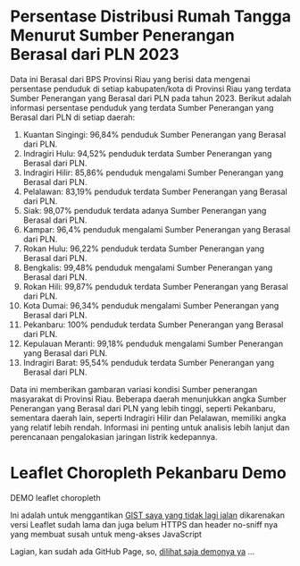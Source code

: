 # Persentase Distribusi Rumah Tangga Menurut Sumber Penerangan Berasal dari PLN 2023
Data  ini Berasal dari BPS Provinsi Riau yang berisi data mengenai persentase penduduk di setiap kabupaten/kota di Provinsi Riau yang terdata  Sumber Penerangan yang Berasal dari PLN pada tahun 2023.
Berikut adalah informasi persentase penduduk yang terdata Sumber Penerangan yang Berasal dari PLN di setiap daerah:

1. Kuantan Singingi: 96,84% penduduk Sumber Penerangan yang Berasal dari PLN.  
2. Indragiri Hulu: 94,52% penduduk terdata Sumber Penerangan yang Berasal dari PLN.  
3. Indragiri Hilir: 85,86% penduduk mengalami Sumber Penerangan yang Berasal dari PLN.  
4. Pelalawan: 83,19% penduduk terdata Sumber Penerangan yang Berasal dari PLN.  
5. Siak: 98,07% penduduk terdata adanya Sumber Penerangan yang Berasal dari PLN.  
6. Kampar: 96,4% penduduk mengalami Sumber Penerangan yang Berasal dari PLN.  
7. Rokan Hulu: 96,22% penduduk terdata Sumber Penerangan yang Berasal dari PLN.  
8. Bengkalis: 99,48% penduduk mengalami Sumber Penerangan yang Berasal dari PLN.  
9. Rokan Hili: 99,87% penduduk terdata Sumber Penerangan yang Berasal dari PLN.  
10. Kota Dumai: 96,34% penduduk mengalami Sumber Penerangan yang Berasal dari PLN.  
11. Pekanbaru: 100% penduduk terdata Sumber Penerangan yang Berasal dari PLN.  
12. Kepulauan Meranti: 99,18% penduduk mengalami Sumber Penerangan yang Berasal dari PLN.  
13. Indragiri Barat: 95,54% penduduk terdata Sumber Penerangan yang Berasal dari PLN.  

Data ini memberikan gambaran variasi kondisi Sumber penerangan masyarakat di Provinsi Riau. Beberapa daerah menunjukkan angka Sumber Penerangan yang Berasal dari PLN yang lebih tinggi, seperti Pekanbaru, sementara daerah lain, seperti Indragiri Hilir dan Pelalawan, memiliki angka yang relatif lebih rendah. Informasi ini penting untuk analisis lebih lanjut dan perencanaan pengalokasian jaringan listrik kedepannya.



# Leaflet Choropleth Pekanbaru Demo
 DEMO leaflet choropleth

Ini adalah untuk menggantikan [GIST saya yang tidak lagi jalan](https://gist.github.com/kampar/e63b913c22b178ea7e40) dikarenakan versi Leaflet sudah lama dan juga belum HTTPS dan header no-sniff nya yang membuat susah untuk meng-akses JavaScript

Lagian, kan sudah ada GitHub Page, 
so, [dilihat saja demonya ya](https://kampar.github.io/Leaflet-Choropleth-Pekanbaru-Demo/) ...
